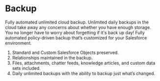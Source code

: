# Backup

Fully automated unlimited cloud backup. Unlimited daily backups in the cloud take away any concerns about whether you have enough storage. You no longer have to worry about forgetting if it's back up day! Fully automated policy-driven backup that’s customized for your Salesforce environment.

1. Standard and Custom Salesforce Objects preserved.
2. Relationships maintained in the backup.
3. Files, attachments, chatter feeds, knowledge articles, and custom data sets included.
4. Daily unlimited backups with the ability to backup just what’s changed.

